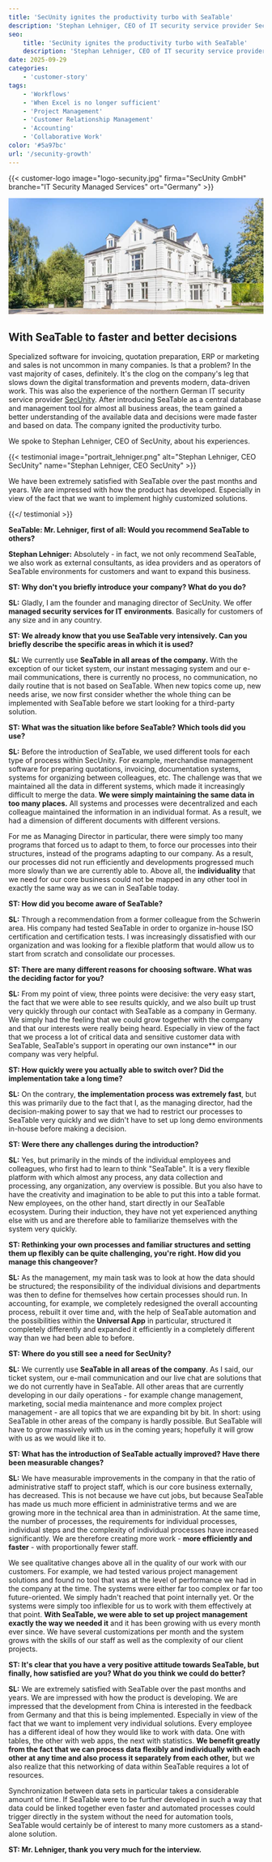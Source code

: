 ```yaml
---
title: 'SecUnity ignites the productivity turbo with SeaTable'
description: 'Stephan Lehniger, CEO of IT security service provider SecUnity, talks in an interview about his experiences with SeaTable and the reasons for the switch.'
seo:
    title: 'SecUnity ignites the productivity turbo with SeaTable'
    description: 'Stephan Lehniger, CEO of IT security service provider SecUnity, talks in an interview about his experiences with SeaTable and the reasons for the switch.'
date: 2025-09-29
categories:
    - 'customer-story'
tags:
    - 'Workflows'
    - 'When Excel is no longer sufficient'
    - 'Project Management'
    - 'Customer Relationship Management'
    - 'Accounting'
    - 'Collaborative Work'
color: '#5a97bc'
url: '/secunity-growth'
---
```


{{< customer-logo image="logo-secunity.jpg" firma="SecUnity GmbH" branche="IT Security Managed Services" ort="Germany" >}}

![Headquarter SecUnity](secunity.png)

## With SeaTable to faster and better decisions

Specialized software for invoicing, quotation preparation, ERP or marketing and sales is not uncommon in many companies. Is that a problem? In the vast majority of cases, definitely. It's the clog on the company's leg that slows down the digital transformation and prevents modern, data-driven work. This was also the experience of the northern German IT security service provider [SecUnity](https://secunity.global/). After introducing SeaTable as a central database and management tool for almost all business areas, the team gained a better understanding of the available data and decisions were made faster and based on data. The company ignited the productivity turbo.

We spoke to Stephan Lehniger, CEO of SecUnity, about his experiences.

{{< testimonial image="portrait_lehniger.png" alt="Stephan Lehniger, CEO SecUnity" name="Stephan Lehniger, CEO SecUnity" >}}

We have been extremely satisfied with SeaTable over the past months and years. We are impressed with how the product has developed. Especially in view of the fact that we want to implement highly customized solutions.

{{</ testimonial >}}

**SeaTable: Mr. Lehniger, first of all: Would you recommend SeaTable to others?**

**Stephan Lehniger:** Absolutely - in fact, we not only recommend SeaTable, we also work as external consultants, as idea providers and as operators of SeaTable environments for customers and want to expand this business.

**ST: Why don't you briefly introduce your company? What do you do?**

**SL:** Gladly, I am the founder and managing director of SecUnity. We offer **managed security services for IT environments**. Basically for customers of any size and in any country.

**ST: We already know that you use SeaTable very intensively. Can you briefly describe the specific areas in which it is used?**

**SL:** We currently use **SeaTable in all areas of the company.** With the exception of our ticket system, our instant messaging system and our e-mail communications, there is currently no process, no communication, no daily routine that is not based on SeaTable. When new topics come up, new needs arise, we now first consider whether the whole thing can be implemented with SeaTable before we start looking for a third-party solution.

**ST: What was the situation like before SeaTable? Which tools did you use?**

**SL:** Before the introduction of SeaTable, we used different tools for each type of process within SecUnity. For example, merchandise management software for preparing quotations, invoicing, documentation systems, systems for organizing between colleagues, etc. The challenge was that we maintained all the data in different systems, which made it increasingly difficult to merge the data. **We were simply maintaining the same data in too many places.** All systems and processes were decentralized and each colleague maintained the information in an individual format. As a result, we had a dimension of different documents with different versions.

For me as Managing Director in particular, there were simply too many programs that forced us to adapt to them, to force our processes into their structures, instead of the programs adapting to our company. As a result, our processes did not run efficiently and developments progressed much more slowly than we are currently able to. Above all, the **individuality** that we need for our core business could not be mapped in any other tool in exactly the same way as we can in SeaTable today.

**ST: How did you become aware of SeaTable?**

**SL:** Through a recommendation from a former colleague from the Schwerin area. His company had tested SeaTable in order to organize in-house ISO certification and certification tests. I was increasingly dissatisfied with our organization and was looking for a flexible platform that would allow us to start from scratch and consolidate our processes.

**ST: There are many different reasons for choosing software. What was the deciding factor for you?**

**SL:** From my point of view, three points were decisive: the very easy start, the fact that we were able to see results quickly, and we also built up trust very quickly through our contact with SeaTable as a company in Germany. We simply had the feeling that we could grow together with the company and that our interests were really being heard. Especially in view of the fact that we process a lot of critical data and sensitive customer data with SeaTable, SeaTable's support in operating our own instance** in our company was very helpful.

**ST: How quickly were you actually able to switch over? Did the implementation take a long time?**

**SL:** On the contrary, **the implementation process was extremely fast**, but this was primarily due to the fact that I, as the managing director, had the decision-making power to say that we had to restrict our processes to SeaTable very quickly and we didn't have to set up long demo environments in-house before making a decision.

**ST: Were there any challenges during the introduction?**

**SL:** Yes, but primarily in the minds of the individual employees and colleagues, who first had to learn to think "SeaTable". It is a very flexible platform with which almost any process, any data collection and processing, any organization, any overview is possible. But you also have to have the creativity and imagination to be able to put this into a table format. New employees, on the other hand, start directly in our SeaTable ecosystem. During their induction, they have not yet experienced anything else with us and are therefore able to familiarize themselves with the system very quickly.

**ST: Rethinking your own processes and familiar structures and setting them up flexibly can be quite challenging, you're right. How did you manage this changeover?**

**SL:** As the management, my main task was to look at how the data should be structured; the responsibility of the individual divisions and departments was then to define for themselves how certain processes should run. In accounting, for example, we completely redesigned the overall accounting process, rebuilt it over time and, with the help of SeaTable automation and the possibilities within the **Universal App** in particular, structured it completely differently and expanded it efficiently in a completely different way than we had been able to before.

**ST: Where do you still see a need for SecUnity?**

**SL:** We currently use **SeaTable in all areas of the company**. As I said, our ticket system, our e-mail communication and our live chat are solutions that we do not currently have in SeaTable. All other areas that are currently developing in our daily operations - for example change management, marketing, social media maintenance and more complex project management - are all topics that we are expanding bit by bit. In short: using SeaTable in other areas of the company is hardly possible. But SeaTable will have to grow massively with us in the coming years; hopefully it will grow with us as we would like it to.

**ST: What has the introduction of SeaTable actually improved? Have there been measurable changes?**

**SL:** We have measurable improvements in the company in that the ratio of administrative staff to project staff, which is our core business externally, has decreased. This is not because we have cut jobs, but because SeaTable has made us much more efficient in administrative terms and we are growing more in the technical area than in administration. At the same time, the number of processes, the requirements for individual processes, individual steps and the complexity of individual processes have increased significantly. We are therefore creating more work - **more efficiently and faster** - with proportionally fewer staff.

We see qualitative changes above all in the quality of our work with our customers. For example, we had tested various project management solutions and found no tool that was at the level of performance we had in the company at the time. The systems were either far too complex or far too future-oriented. We simply hadn't reached that point internally yet. Or the systems were simply too inflexible for us to work with them effectively at that point. **With SeaTable, we were able to set up project management exactly the way we needed it** and it has been growing with us every month ever since. We have several customizations per month and the system grows with the skills of our staff as well as the complexity of our client projects.

**ST: It's clear that you have a very positive attitude towards SeaTable, but finally, how satisfied are you? What do you think we could do better?**

**SL:** We are extremely satisfied with SeaTable over the past months and years. We are impressed with how the product is developing. We are impressed that the development from China is interested in the feedback from Germany and that this is being implemented. Especially in view of the fact that we want to implement very individual solutions. Every employee has a different ideal of how they would like to work with data. One with tables, the other with web apps, the next with statistics. **We benefit greatly from the fact that we can process data flexibly and individually with each other at any time and also process it separately from each other,** but we also realize that this networking of data within SeaTable requires a lot of resources.

Synchronization between data sets in particular takes a considerable amount of time. If SeaTable were to be further developed in such a way that data could be linked together even faster and automated processes could trigger directly in the system without the need for automation tools, SeaTable would certainly be of interest to many more customers as a stand-alone solution.

**ST: Mr. Lehniger, thank you very much for the interview.**